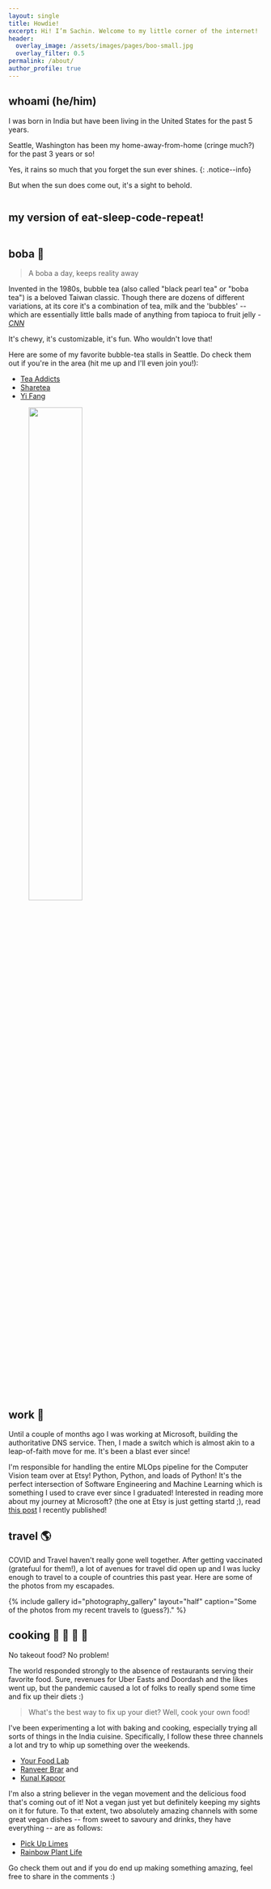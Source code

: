 ```yaml
---
layout: single
title: Howdie!
excerpt: Hi! I’m Sachin. Welcome to my little corner of the internet! 
header:
  overlay_image: /assets/images/pages/boo-small.jpg
  overlay_filter: 0.5
permalink: /about/
author_profile: true
---
```


## whoami (he/him)

I was born in India but have been living in the United States for the past 5 years. 

Seattle, Washington has been my home-away-from-home (cringe much?) for the past 3 years or so! 

Yes, it rains so much that you forget the sun ever shines. 
{: .notice--info}

But when the sun does come out, it's a sight to behold.

<figure class="align-center">
  <img src="{{ site.url }}{{ site.baseurl }}/assets/images/intro-blog/rainier.png" alt="">
</figure>

## my version of eat-sleep-code-repeat!

<figure class="align-center">
  <img src="{{ site.url }}{{ site.baseurl }}/assets/images/introgif.gif" alt="">
</figure>

## boba 🍨

> A boba a day, keeps reality away

Invented in the 1980s, bubble tea (also called "black pearl tea" or "boba tea") is a beloved Taiwan classic. Though there are dozens of different variations, at its core it's a combination of tea, milk and the 'bubbles' -- which are essentially little balls made of anything from tapioca to fruit jelly - *[CNN](https://edition.cnn.com/travel/article/taiwan-bubble-tea-origins/index.html#:~:text=Invented%20in%20the%201980s%2C%20bubble,from%20tapioca%20to%20fruit%20jelly.)*

It's chewy, it's customizable, it's fun. Who wouldn't love that! 

Here are some of my favorite bubble-tea stalls in Seattle. Do check them out if you're in the area (hit me up and I'll even join you!):

* [Tea Addicts](https://www.teaaddictsboba.com/)
* [Sharetea](https://www.1992sharetea.com/)
* [Yi Fang](https://www.yifangteapnw.com/)

<figure class="align-center">
  <img src="{{ site.url }}{{ site.baseurl }}/assets/images/intro-blog/boba.png" style="height: 50%; width: 50%" alt="">
</figure>

## work 🍩

Until a couple of months ago I was working at Microsoft, building the authoritative DNS service. Then, I made a switch which is almost akin to a leap-of-faith move for me. It's been a blast ever since!

I'm responsible for handling the entire MLOps pipeline for the Computer Vision team over at Etsy! Python, Python, and loads of Python! It's the perfect intersection of Software Engineering and Machine Learning which is something I used to crave ever since I graduated! Interested in reading more about my journey at Microsoft? (the one at Etsy is just getting startd ;), read [this post](https://www.bruteforced.dev/microsoft-retrospective/) I recently published!


## travel 🌎

COVID and Travel haven't really gone well together. After getting vaccinated (gratefuul for them!), a lot of avenues for travel did open up and I was lucky enough to travel to a couple of countries this past year. Here are some of the photos from my escapades.

{% include gallery id="photography_gallery" layout="half" caption="Some of the photos from my recent travels to (guess?)." %}

## cooking 🍔 🍟 🌭 🍕

No takeout food? No problem! 

The world responded strongly to the absence of restaurants serving their favorite food. Sure, revenues for Uber Easts and Doordash and the likes went up, but the pandemic caused a lot of folks to really spend some time and fix up their diets :)

> What's the best way to fix up your diet? Well, cook your own food!

I've been experimenting a lot with baking and cooking, especially trying all sorts of things in the India cuisine. Specifically, I follow these three channels a lot and try to whip up something over the weekends.

* [Your Food Lab](https://www.youtube.com/channel/UCe2JAC5FUfbxLCfAvBWmNJA)
* [Ranveer Brar](https://www.youtube.com/c/ChefRanveer) and
* [Kunal Kapoor](https://www.youtube.com/c/KunalKapur)

I'm also a string believer in the vegan movement and the delicious food that's coming out of it! Not a vegan just yet but definitely keeping my sights on it for future. To that extent, two absolutely amazing channels with some great vegan dishes -- from sweet to savoury and drinks, they have everything -- are as follows:

* [Pick Up Limes](https://www.youtube.com/c/PickUpLimes)
* [Rainbow Plant Life](https://www.youtube.com/c/RainbowPlantLife)

Go check them out and if you do end up making something amazing, feel free to share in the comments :)